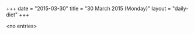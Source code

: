 +++
date = "2015-03-30"
title = "30 March 2015 (Monday)"
layout = "daily-diet"
+++


\<no entries\>
